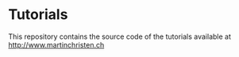 Tutorials
=========

This repository contains the source code of the tutorials available at http://www.martinchristen.ch



